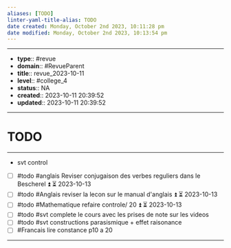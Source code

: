 ```yaml
---
aliases: [TODO]
linter-yaml-title-alias: TODO
date created: Monday, October 2nd 2023, 10:11:28 pm
date modified: Monday, October 2nd 2023, 10:13:54 pm
---
```




---
- **type**:: #revue
- **domain**:: #RevueParent
- **title**:: revue_2023-10-11
- **level**:: #college_4
- **status**:: NA
- **created**:: 2023-10-11 20:39:52
- **updated**:: 2023-10-11 20:39:52
---


# TODO
---

- svt control
- [ ] #todo #anglais Reviser conjugaison des verbes reguliers dans le Bescherel ⏫ ⏳ 2023-10-13
- [ ] #todo #Anglais reviser la lecon sur le manual d'anglais ⏫ ⏳ 2023-10-13
- [ ] #todo   #Mathematique   refaire controle/ 20 ⏫ ⏳ 2023-10-13
- [ ] #todo #svt complete le cours avec les prises de note sur les videos 
- [ ] #todo #svt constructions parasismique + effet raisonance
- [ ] #Francais lire constance p10 a 20
---


